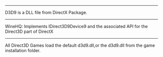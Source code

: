 
---

D3D9 is a DLL file from DirectX Package.

---

WineHQ:
Implements IDirect3D9Device9 and the associated API for the Direct3D part of DirectX

---

All Direct3D Games load the default d3d9.dll,or the d3d9.dll from the game installation folder.